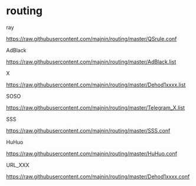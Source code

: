 # routing

ray

https://raw.githubusercontent.com/majnin/routing/master/QSrule.conf


AdBlack

https://raw.githubusercontent.com/majnin/routing/master/AdBlack.list


X

https://raw.githubusercontent.com/majnin/routing/master/Dehod1xxxx.list


SOSO

https://raw.githubusercontent.com/majnin/routing/master/Telegram_X.list


SSS

https://raw.githubusercontent.com/majnin/routing/master/SSS.conf


HuHuo

https://raw.githubusercontent.com/majnin/routing/master/HuHuo.conf


URL_XXX

https://raw.githubusercontent.com/majnin/routing/master/Dehod1xxxx.conf
